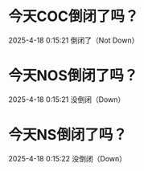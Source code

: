 # 今天COC倒闭了吗？

2025-4-18 0:15:21 倒闭了（Not Down）

# 今天NOS倒闭了吗？

2025-4-18 0:15:21 没倒闭（Down）

# 今天NS倒闭了吗？

2025-4-18 0:15:22 没倒闭（Down）

